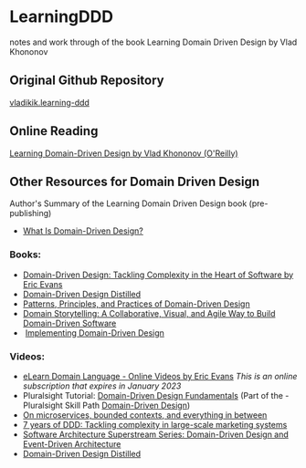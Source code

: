 # LearningDDD
notes and work through of the book Learning Domain Driven Design by Vlad Khononov

## Original Github Repository
[vladikik.learning-ddd](https://github.com/vladikk/learning-ddd)
## Online Reading
[Learning Domain-Driven Design by Vlad Khononov (O'Reilly)](https://learning.oreilly.com/library/view/learning-domain-driven-design/9781098100124/)

## Other Resources for Domain Driven Design 
Author's Summary of the Learning Domain Driven Design book (pre-publishing) 
- [What Is Domain-Driven Design?](https://learning.oreilly.com/library/view/what-is-domain-driven/9781492057802/)

### Books:
- [Domain-Driven Design: Tackling Complexity in the Heart of Software by Eric Evans](https://learning.oreilly.com/library/view/domain-driven-design-tackling/0321125215/)
- [Domain-Driven Design Distilled](https://learning.oreilly.com/library/view/domain-driven-design-distilled/9780134434964/)
- [Patterns, Principles, and Practices of Domain-Driven Design](https://learning.oreilly.com/library/view/patterns-principles-and/9781118714706/)
- [Domain Storytelling: A Collaborative, Visual, and Agile Way to Build Domain-Driven Software](https://learning.oreilly.com/library/view/domain-storytelling-a/9780137458974/)
-  [Implementing Domain-Driven Design](https://learning.oreilly.com/library/view/implementing-domain-driven-design/9780133039900/)
 

### Videos:
- [eLearn Domain Language - Online Videos by Eric Evans](https://elearn.domainlanguage.com/)
*This is an online subscription that expires in January 2023*
- Pluralsight Tutorial: [Domain-Driven Design Fundamentals](https://app.pluralsight.com/library/courses/fundamentals-domain-driven-design/table-of-contents) (Part of the - Pluralsight Skill Path [Domain-Driven Design](https://app.pluralsight.com/paths/skills/domain-driven-design))
-  [On microservices, bounded contexts, and everything in between](https://learning.oreilly.com/videos/on-microservices-bounded/0636920337508/)
 - [7 years of DDD: Tackling complexity in large-scale marketing systems](https://learning.oreilly.com/videos/7-years-of/0636920338185/)
- [Software Architecture Superstream Series: Domain-Driven Design and Event-Driven Architecture](https://learning.oreilly.com/videos/software-architecture-superstream/0636920509301/)
- [Domain-Driven Design Distilled](https://learning.oreilly.com/videos/domain-driven-design-distilled/9780134593449/)

